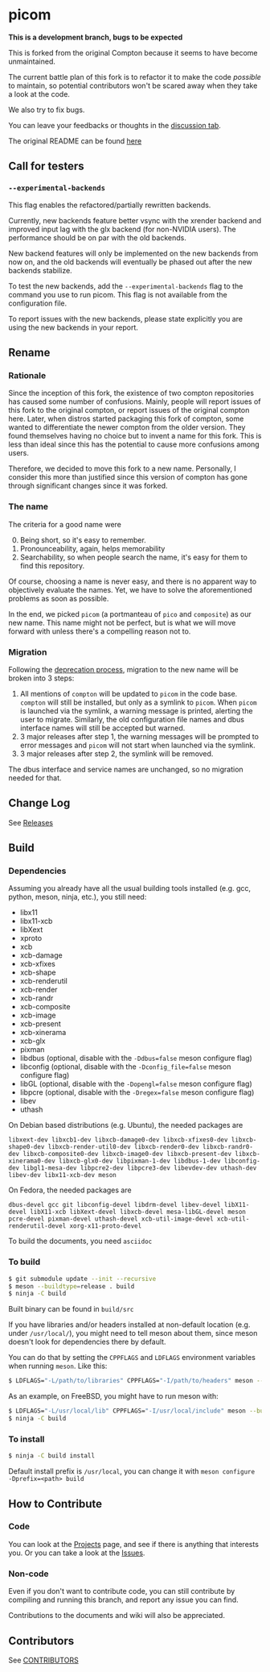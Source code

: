 picom
=======

**This is a development branch, bugs to be expected**

This is forked from the original Compton because it seems to have become unmaintained.

The current battle plan of this fork is to refactor it to make the code _possible_ to maintain, so potential contributors won't be scared away when they take a look at the code.

We also try to fix bugs.

You can leave your feedbacks or thoughts in the [discussion tab](https://github.com/yshui/picom/discussions).

The original README can be found [here](README_orig.md)

## Call for testers

### `--experimental-backends`

This flag enables the refactored/partially rewritten backends.

Currently, new backends feature better vsync with the xrender backend and improved input lag with the glx backend (for non-NVIDIA users). The performance should be on par with the old backends.

New backend features will only be implemented on the new backends from now on, and the old backends will eventually be phased out after the new backends stabilize.

To test the new backends, add the `--experimental-backends` flag to the command you use to run picom. This flag is not available from the configuration file.

To report issues with the new backends, please state explicitly you are using the new backends in your report.

## Rename

### Rationale

Since the inception of this fork, the existence of two compton repositories has caused some number of confusions. Mainly, people will report issues of this fork to the original compton, or report issues of the original compton here. Later, when distros started packaging this fork of compton, some wanted to differentiate the newer compton from the older version. They found themselves having no choice but to invent a name for this fork. This is less than ideal since this has the potential to cause more confusions among users.

Therefore, we decided to move this fork to a new name. Personally, I consider this more than justified since this version of compton has gone through significant changes since it was forked.

### The name

The criteria for a good name were

0. Being short, so it's easy to remember.
1. Pronounceability, again, helps memorability
2. Searchability, so when people search the name, it's easy for them to find this repository.

Of course, choosing a name is never easy, and there is no apparent way to objectively evaluate the names. Yet, we have to solve the aforementioned problems as soon as possible.

In the end, we picked `picom` (a portmanteau of `pico` and `composite`) as our new name. This name might not be perfect, but is what we will move forward with unless there's a compelling reason not to.

### Migration

Following the [deprecation process](https://github.com/yshui/picom/issues/114), migration to the new name will be broken into 3 steps:

1. All mentions of `compton` will be updated to `picom` in the code base. `compton` will still be installed, but only as a symlink to `picom`. When `picom` is launched via the symlink, a warning message is printed, alerting the user to migrate. Similarly, the old configuration file names and dbus interface names will still be accepted but warned.
2. 3 major releases after step 1, the warning messages will be prompted to error messages and `picom` will not start when launched via the symlink.
3. 3 major releases after step 2, the symlink will be removed.

The dbus interface and service names are unchanged, so no migration needed for that.

## Change Log

See [Releases](https://github.com/yshui/picom/releases)

## Build

### Dependencies

Assuming you already have all the usual building tools installed (e.g. gcc, python, meson, ninja, etc.), you still need:

* libx11
* libx11-xcb
* libXext
* xproto
* xcb
* xcb-damage
* xcb-xfixes
* xcb-shape
* xcb-renderutil
* xcb-render
* xcb-randr
* xcb-composite
* xcb-image
* xcb-present
* xcb-xinerama
* xcb-glx
* pixman
* libdbus (optional, disable with the `-Ddbus=false` meson configure flag)
* libconfig (optional, disable with the `-Dconfig_file=false` meson configure flag)
* libGL (optional, disable with the `-Dopengl=false` meson configure flag)
* libpcre (optional, disable with the `-Dregex=false` meson configure flag)
* libev
* uthash

On Debian based distributions (e.g. Ubuntu), the needed packages are

```
libxext-dev libxcb1-dev libxcb-damage0-dev libxcb-xfixes0-dev libxcb-shape0-dev libxcb-render-util0-dev libxcb-render0-dev libxcb-randr0-dev libxcb-composite0-dev libxcb-image0-dev libxcb-present-dev libxcb-xinerama0-dev libxcb-glx0-dev libpixman-1-dev libdbus-1-dev libconfig-dev libgl1-mesa-dev libpcre2-dev libpcre3-dev libevdev-dev uthash-dev libev-dev libx11-xcb-dev meson
```

On Fedora, the needed packages are

```
dbus-devel gcc git libconfig-devel libdrm-devel libev-devel libX11-devel libX11-xcb libXext-devel libxcb-devel mesa-libGL-devel meson pcre-devel pixman-devel uthash-devel xcb-util-image-devel xcb-util-renderutil-devel xorg-x11-proto-devel
```

To build the documents, you need `asciidoc`

### To build

```bash
$ git submodule update --init --recursive
$ meson --buildtype=release . build
$ ninja -C build
```

Built binary can be found in `build/src`

If you have libraries and/or headers installed at non-default location (e.g. under `/usr/local/`), you might need to tell meson about them, since meson doesn't look for dependencies there by default.

You can do that by setting the `CPPFLAGS` and `LDFLAGS` environment variables when running `meson`. Like this:

```bash
$ LDFLAGS="-L/path/to/libraries" CPPFLAGS="-I/path/to/headers" meson --buildtype=release . build

```

As an example, on FreeBSD, you might have to run meson with:
```bash
$ LDFLAGS="-L/usr/local/lib" CPPFLAGS="-I/usr/local/include" meson --buildtype=release . build
$ ninja -C build
```

### To install

``` bash
$ ninja -C build install
```

Default install prefix is `/usr/local`, you can change it with `meson configure -Dprefix=<path> build`

## How to Contribute

### Code

You can look at the [Projects](https://github.com/yshui/picom/projects) page, and see if there is anything that interests you. Or you can take a look at the [Issues](https://github.com/yshui/picom/issues).

### Non-code

Even if you don't want to contribute code, you can still contribute by compiling and running this branch, and report any issue you can find.

Contributions to the documents and wiki will also be appreciated.

## Contributors

See [CONTRIBUTORS](CONTRIBUTORS)
